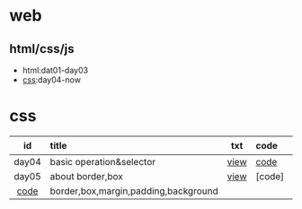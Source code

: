 # web
## html/css/js
- html:dat01-day03
- [css](#css):day04-now

# css
|id|title|txt|code|备注|
| :--: | :------ | :--------: | :---------- | :--: |
|day04|basic operation&selector|[view](https://github.com/Noctise/web/blob/master/doc/Day04.txt)|[code](https://github.com/Noctise/web/tree/master/from_ftp/Day04)|inline,inner,outer,!important,selector,overfolow|
|day05|about border,box|[view](https://github.com/Noctise/web/blob/master/doc/Day05.txt)|[code]
|[code](https://github.com/Noctise/web/tree/master/from_ftp/Day05)|border,box,margin,padding,background|